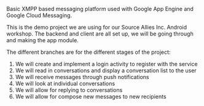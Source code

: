 Basic XMPP based messaging platform used with Google App Engine and Google Cloud Messaging.

This is the demo project we are using for our Source Allies Inc. Android workshop. The backend and client are all set up, we will be going through and making the app module.

The different branches are for the different stages of the project:

1. We will create and implement a login activity to register with the service
2. We will read in conversations and display a conversation list to the user
3. We will receive messages through push notifications
4. We will look at individual conversations
5. We will allow for replying to conversations
6. We will allow for compose new messages to new recipients